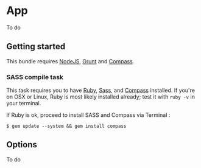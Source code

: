 App
============
To do

## Getting started
This bundle requires [NodeJS](http://nodejs.org/), [Grunt](http://gruntjs.com/) and [Compass](http://compass-style.org/install/).

### SASS compile task
This task requires you to have [Ruby](http://www.ruby-lang.org/en/downloads/), [Sass](http://sass-lang.com/tutorial.html), and [Compass](http://compass-style.org/install/) installed. If you're on OSX or Linux, Ruby is most likely installed already; test it with 
`ruby -v` in your terminal.

If Ruby is ok, proceed to install SASS and Compass via Terminal :

````
$ gem update --system && gem install compass
````

## Options
 
To do